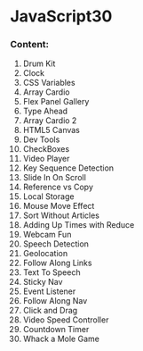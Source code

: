 # JavaScript30

### Content:
1. Drum Kit
2. Clock
3. CSS Variables
4. Array Cardio
5. Flex Panel Gallery
6. Type Ahead
7. Array Cardio 2
8. HTML5 Canvas
9. Dev Tools
10. CheckBoxes
11. Video Player
12. Key Sequence Detection
13. Slide In On Scroll
14. Reference vs Copy
15. Local Storage
16. Mouse Move Effect
17. Sort Without Articles
18. Adding Up Times with Reduce
19. Webcam Fun
20. Speech Detection
21. Geolocation
22. Follow Along Links
23. Text To Speech
24. Sticky Nav
25. Event Listener
26. Follow Along Nav
27. Click and Drag
28. Video Speed Controller
29. Countdown Timer
30. Whack a Mole Game